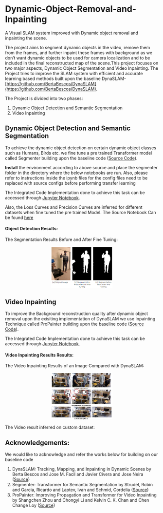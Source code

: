 # Dynamic-Object-Removal-and-Inpainting
A Visual SLAM system improved with Dynamic object removal and inpainting the scene. 

The project aims to segment dynamic objects in the video, remove them  from the frames, and further inpaint these frames with background as we don’t want dynamic objects to be used for camera localization and to be included in the final reconstructed map of the scene.This project focuses on two major aspects, Dynamic Object Segmentation and Video Inpainting. The Project tries to improve the SLAM system with efficient and accurate learning based methods built upon the baseline DynaSLAM- [https://github.com/BertaBescos/DynaSLAM](https://github.com/BertaBescos/DynaSLAM).

The Project is divided into two phases:
1. Dynamic Object Detection and Semantic Segmentation
2. Video Inpainting

## Dynamic Object Detection and Semantic Segmentation

To achieve the dynamic object detection on certain dynamic object classes such as Humans, Birds etc. we fine tune a pre trained Transformer model called Segmenter building upon the baseline code ([Source Code](https://github.com/rstrudel/segmenter)). 

**Install** the environment according to above source and place the segmenter folder in the directory where the below notebooks are run. Also, please refer to instructions inside the ipynb files for the config files need to be replaced with source configs before performing transfer learning

The Integrated Code Implementation done to achieve this task can be accessed through [Jupyter Notebook](sem_seg_trans.ipynb).

Also, the Loss Curves and Precision Curves are inferred for different datasets when fine tuned the pre trained Model. The Source Notebook Can be found [here](Transfer_Learning.ipynb)

#### Object Detection Results:

The Segmentation Results Before and After Fine Tuning:
<p align="center">
<img width="40%" alt="Segmentation Result Before Fine Tuning" src="results/SegmentationResult.png">
</p>


## Video Inpainting

To improve the Background reconstruction quality after dynamic object removal upon the exisiting implementation of DynaSLAM we use Inpainting Technique called ProPainter building upon the baseline code ([Source Code](https://github.com/sczhou/ProPainter)).

The Integrated Code Implementation done to achieve this task can be accessed through [Jupyter Notebook](/Dynamic-Object-Removal-and-Inpainting/sem_seg_trans.ipynb).



#### Video Inpainting Results Results:

The Video Inpainting Results of an Image Compared with DynaSLAM:
<p align="center">
<img width="40%" alt="Segmentation Result Before Fine Tuning" src="results/Inpainting_results.png">
</p>

The Video result inferred on custom dataset:





## Acknowledgements:
We would like to acknowledge and refer the works below for building on our baseline code
1. DynaSLAM: Tracking, Mapping, and Inpainting in Dynamic Scenes by Berta Bescos and Jose M. Facil and Javier Civera and Jose Neira ([Source](https://github.com/BertaBescos/DynaSLAM))
2. Segmenter: Transformer for Semantic Segmentation by Strudel, Robin and Garcia, Ricardo and Laptev, Ivan and Schmid, Cordelia ([Source](https://github.com/rstrudel/segmenter))
3. ProPainter: Improving Propagation and Transformer for Video Inpainting by Shangchen Zhou and Chongyi Li and Kelvin C. K. Chan and Chen Change Loy ([Source](https://github.com/sczhou/ProPainter))
